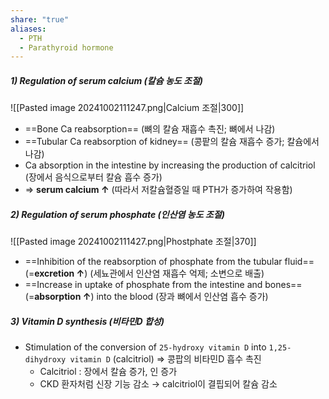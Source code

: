 ```yaml
---
share: "true"
aliases:
  - PTH
  - Parathyroid hormone
---
```

##### 1) Regulation of serum calcium (칼슘 농도 조절)
![[Pasted image 20241002111247.png|Calcium 조절|300]]
- ==Bone Ca reabsorption== (뼈의 칼슘 재흡수 촉진; 뼈에서 나감)
- ==Tubular Ca reabsorption of kidney== (콩팥의 칼슘 재흡수 증가; 칼슘에서 나감)
- Ca absorption in the intestine by increasing the production of calcitriol (장에서 음식으로부터 칼슘 흡수 증가)
- ⇒ **serum calcium ↑** (따라서 저칼슘혈증일 때 PTH가 증가하여 작용함)
##### 2) Regulation of serum phosphate (인산염 농도 조절)
![[Pasted image 20241002111427.png|Phostphate 조절|370]]
- ==Inhibition of the reabsorption of phosphate from the tubular fluid== (=**excretion ↑**) (세뇨관에서 인산염 재흡수 억제; 소변으로 배출)
- ==Increase in uptake of phosphate from the intestine and bones== (=**absorption ↑**) into the blood (장과 뼈에서 인산염 흡수 증가)

##### 3) Vitamin D synthesis (비타민D 합성)
- Stimulation of the conversion of `25-hydroxy vitamin D` into `1,25-dihydroxy vitamin D` (calcitriol) ⇒ 콩팝의 비타민D 흡수 촉진
	- Calcitriol : 장에서 칼슘 증가, 인 증가
	- CKD 환자처럼 신장 기능 감소 → calcitriol이 결핍되어 칼슘 감소

